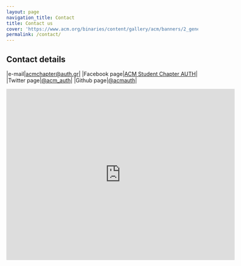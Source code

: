 ```yaml
---
layout: page
navigation_title: Contact
title: Contact us
cover: 'https://www.acm.org/binaries/content/gallery/acm/banners/2_generic_acm_banner.jpg/2_generic_acm_banner.jpg/acm%3Adesktopbanner'
permalink: /contact/
---
```


## Contact details

|e-mail|[acmchapter@auth.gr](mailto:acmchapter@auth.gr)|
|Facebook page|[ACM Student Chapter AUTH](https://www.facebook.com/acmauth/?ref=aymt_homepage_panel)|
|Twitter page|[@acm_auth](https://twitter.com/acm_auth)|
|Github page|[@acmauth](https://github.com/acmauth)|

<iframe src="https://www.google.com/maps/embed?pb=!1m18!1m12!1m3!1d3027.855773358091!2d22.95501531590445!3d40.63306255037703!2m3!1f0!2f0!3f0!3m2!1i1024!2i768!4f13.1!3m3!1m2!1s0x14a8385599cf7087%3A0xbd80a9587bcadf39!2zzpfOvM65z4zPgc6_z4bOv8-CIM6gzrvOt8-Bzr_Phs6_z4HOuc66zq7PgiDOkc6gzpg!5e0!3m2!1sen!2sfr!4v1475448367721" width="600" height="450" frameborder="0" style="border:0" allowfullscreen></iframe>
